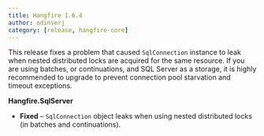 ```yaml
---
title: Hangfire 1.6.4
author: odinserj
category: [release, hangfire-core]
---
```


This release fixes a problem that caused `SqlConnection` instance to leak when nested distributed locks are acquired for the same resource. If you are using batches, or continuations, and SQL Server as a storage, it is highly recommended to upgrade to prevent connection pool starvation and timeout exceptions.

**Hangfire.SqlServer**

* **Fixed** – `SqlConnection` object leaks when using nested distributed locks (in batches and continuations).